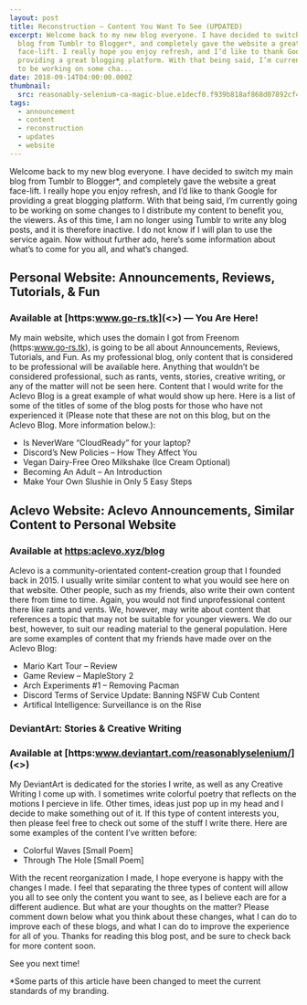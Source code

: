 ```yaml
---
layout: post
title: Reconstruction – Content You Want To See (UPDATED)
excerpt: Welcome back to my new blog everyone. I have decided to switch my main
  blog from Tumblr to Blogger*, and completely gave the website a great
  face-lift. I really hope you enjoy refresh, and I’d like to thank Google for
  providing a great blogging platform. With that being said, I’m currently going
  to be working on some cha...
date: 2018-09-14T04:00:00.000Z
thumbnail: 
  src: reasonably-selenium-ca-magic-blue.e1decf0.f939b818af868d07892cf49eacca3cfb.png
tags:
  - announcement
  - content
  - reconstruction
  - updates
  - website
---
```

Welcome back to my new blog everyone. I have decided to switch my main blog from Tumblr to Blogger*, and completely gave the website a great face-lift. I really hope you enjoy refresh, and I’d like to thank Google for providing a great blogging platform. With that being said, I’m currently going to be working on some changes to I distribute my content to benefit you, the viewers. As of this time, I am no longer using Tumblr to write any blog posts, and it is therefore inactive. I do not know if I will plan to use the service again. Now without further ado, here’s some information about what’s to come for you all, and what’s changed.

## Personal Website: Announcements, Reviews, Tutorials, & Fun

### Available at [https:www.go-rs.tk](<>) — You Are Here!

My main website, which uses the domain I got from Freenom (https:www.go-rs.tk), is going to be all about Announcements, Reviews, Tutorials, and Fun. As my professional blog, only content that is considered to be professional will be available here. Anything that wouldn’t be considered professional, such as rants, vents, stories, creative writing, or any of the matter will not be seen here. Content that I would write for the Aclevo Blog is a great example of what would show up here. Here is a list of some of the titles of some of the blog posts for those who have not experienced it (Please note that these are not on this blog, but on the Aclevo Blog. More information below.):

* Is NeverWare “CloudReady” for your laptop?
* Discord’s New Policies – How They Affect You
* Vegan Dairy-Free Oreo Milkshake (Ice Cream Optional)
* Becoming An Adult – An Introduction
* Make Your Own Slushie in Only 5 Easy Steps

## Aclevo Website: Aclevo Announcements, Similar Content to Personal Website

### Available at [https:aclevo.xyz/blog](<>)

Aclevo is a community-orientated content-creation group that I founded back in 2015. I usually write similar content to what you would see here on that website. Other people, such as my friends, also write their own content there from time to time. Again, you would not find unprofessional content there like rants and vents. We, however, may write about content that references a topic that may not be suitable for younger viewers. We do our best, however, to suit our reading material to the general population. Here are some examples of content that my friends have made over on the Aclevo Blog:

* Mario Kart Tour – Review
* Game Review – MapleStory 2
* Arch Experiments #1 – Removing Pacman
* Discord Terms of Service Update: Banning NSFW Cub Content
* Artifical Intelligence: Surveillance is on the Rise

### DeviantArt: Stories & Creative Writing

### Available at [https:www.deviantart.com/reasonablyselenium/](<>)

My DeviantArt is dedicated for the stories I write, as well as any Creative Writing I come up with. I sometimes write colorful poetry that reflects on the motions I percieve in life. Other times, ideas just pop up in my head and I decide to make something out of it. If this type of content interests you, then please feel free to check out some of the stuff I write there. Here are some examples of the content I’ve written before:

* Colorful Waves \[Small Poem]
* Through The Hole \[Small Poem]

With the recent reorganization I made, I hope everyone is happy with the changes I made. I feel that separating the three types of content will allow you all to see only the content you want to see, as I believe each are for a different audience. But what are your thoughts on the matter? Please comment down below what you think about these changes, what I can do to improve each of these blogs, and what I can do to improve the experience for all of you. Thanks for reading this blog post, and be sure to check back for more content soon.

See you next time!

\*Some parts of this article have been changed to meet the current standards of my branding.
